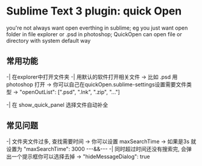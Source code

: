 # Sublime Text 3 plugin: quick Open

you're not always want open everthing in sublime;
eg you just want open folder in file explorer or .psd in photoshop;
QuickOpen can open file or directory with system default way

## 常用功能
-| 在explorer中打开文件夹
-| 用默认的软件打开相关文件
-> 比如 .psd 用 photoshop 打开
-> 你可以自己在quickOpen.sublime-settings设置需要文件类型
-> "openOutList": [".psd", ".lnk", ".zip", "..."]

-| 在 show_quick_panel 选择文件自动补全


## 常见问题
-| 文件夹文件过多, 查找需要时间
-> 你可以设置 maxSearchTime
-> 如果是3s 就设置为 "maxSearchTime": 3000
---&&---
-| 同时超过时间还没有搜索完, 会弹出一个提示框你可以选择去掉
-> "hideMessageDialog": true
